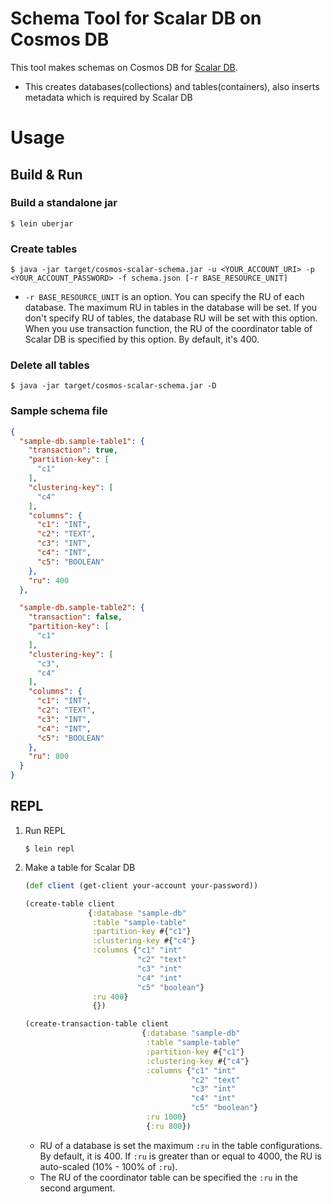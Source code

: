 # Schema Tool for Scalar DB on Cosmos DB
This tool makes schemas on Cosmos DB for [Scalar DB](https://github.com/scalar-labs/scalardb).
  - This creates databases(collections) and tables(containers), also inserts metadata which is required by Scalar DB

# Usage

## Build & Run
### Build a standalone jar
```console
$ lein uberjar
```

### Create tables
```console
$ java -jar target/cosmos-scalar-schema.jar -u <YOUR_ACCOUNT_URI> -p <YOUR_ACCOUNT_PASSWORD> -f schema.json [-r BASE_RESOURCE_UNIT]
```
  - `-r BASE_RESOURCE_UNIT` is an option. You can specify the RU of each database. The maximum RU in tables in the database will be set. If you don't specify RU of tables, the database RU will be set with this option. When you use transaction function, the RU of the coordinator table of Scalar DB is specified by this option. By default, it's 400.

### Delete all tables
```console
$ java -jar target/cosmos-scalar-schema.jar -D
```

### Sample schema file
```json
{
  "sample-db.sample-table1": {
    "transaction": true,
    "partition-key": [
      "c1"
    ],
    "clustering-key": [
      "c4"
    ],
    "columns": {
      "c1": "INT",
      "c2": "TEXT",
      "c3": "INT",
      "c4": "INT",
      "c5": "BOOLEAN"
    },
    "ru": 400
  },

  "sample-db.sample-table2": {
    "transaction": false,
    "partition-key": [
      "c1"
    ],
    "clustering-key": [
      "c3",
      "c4"
    ],
    "columns": {
      "c1": "INT",
      "c2": "TEXT",
      "c3": "INT",
      "c4": "INT",
      "c5": "BOOLEAN"
    },
    "ru": 800
  }
}
```

## REPL
1. Run REPL
    ```console
    $ lein repl
    ```

2. Make a table for Scalar DB
    ```clojure
    (def client (get-client your-account your-password))

    (create-table client
                  {:database "sample-db"
                   :table "sample-table"
                   :partition-key #{"c1"}
                   :clustering-key #{"c4"}
                   :columns {"c1" "int"
                             "c2" "text"
                             "c3" "int"
                             "c4" "int"
                             "c5" "boolean"}
                   :ru 400}
                   {})

    (create-transaction-table client
                              {:database "sample-db"
                               :table "sample-table"
                               :partition-key #{"c1"}
                               :clustering-key #{"c4"}
                               :columns {"c1" "int"
                                         "c2" "text"
                                         "c3" "int"
                                         "c4" "int"
                                         "c5" "boolean"}
                               :ru 1000}
                               {:ru 800})
    ```
    - RU of a database is set the maximum `:ru` in the table configurations. By default, it is 400. If `:ru` is greater than or equal to 4000, the RU is auto-scaled (10% - 100% of `:ru`).
    - The RU of the coordinator table can be specified the `:ru` in the second argument.

